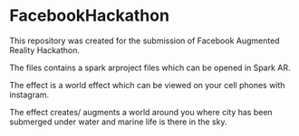 # FacebookHackathon

This repository was created for the submission of Facebook Augmented Reality Hackathon. 

The files contains a spark arproject files which can be opened in Spark AR. 

The effect is a world effect which can be viewed on your cell phones with instagram.

The effect creates/ augments a world around you where city has been submerged under water and marine life is there in the sky.
